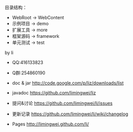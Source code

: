 目录结构：
* WebRoot -> WebContent
* 示例项目 -> demo
* 扩展工具 -> more
* 框架源码 -> framework
* 单元测试 -> test

by li
* QQ:416133823
* Q群:254860190

* doc & jar http://code.google.com/p/liz/downloads/list
* javadoc https://github.com/limingwei/liz
* 提问&讨论   https://github.com/limingwei/li/issues
* 更新记录   https://github.com/limingwei/li/wiki/changelog
* Pages http://limingwei.github.com/li/